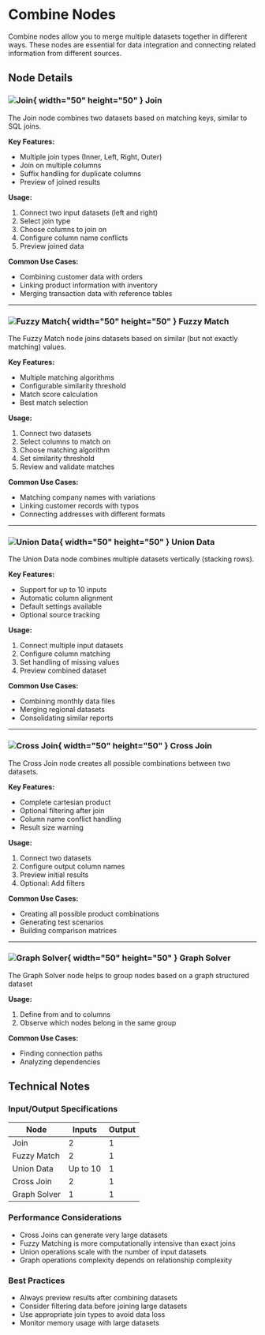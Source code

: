 # Combine Nodes

Combine nodes allow you to merge multiple datasets together in different ways. These nodes are essential for data integration and connecting related information from different sources.

## Node Details

### ![Join](../assets/images/nodes/join.png){ width="50" height="50" } Join

The Join node combines two datasets based on matching keys, similar to SQL joins.

**Key Features:**
- Multiple join types (Inner, Left, Right, Outer)
- Join on multiple columns
- Suffix handling for duplicate columns
- Preview of joined results

**Usage:**
1. Connect two input datasets (left and right)
2. Select join type
3. Choose columns to join on
4. Configure column name conflicts
5. Preview joined data

**Common Use Cases:**
- Combining customer data with orders
- Linking product information with inventory
- Merging transaction data with reference tables

---

### ![Fuzzy Match](../assets/images/nodes/fuzzy_match.jpg){ width="50" height="50" } Fuzzy Match

The Fuzzy Match node joins datasets based on similar (but not exactly matching) values.

**Key Features:**
- Multiple matching algorithms
- Configurable similarity threshold
- Match score calculation
- Best match selection

**Usage:**
1. Connect two datasets
2. Select columns to match on
3. Choose matching algorithm
4. Set similarity threshold
5. Review and validate matches

**Common Use Cases:**
- Matching company names with variations
- Linking customer records with typos
- Connecting addresses with different formats

---

### ![Union Data](../assets/images/nodes/union.png){ width="50" height="50" } Union Data

The Union Data node combines multiple datasets vertically (stacking rows).

**Key Features:**
- Support for up to 10 inputs
- Automatic column alignment
- Default settings available
- Optional source tracking

**Usage:**
1. Connect multiple input datasets
2. Configure column matching
3. Set handling of missing values
4. Preview combined dataset

**Common Use Cases:**
- Combining monthly data files
- Merging regional datasets
- Consolidating similar reports

---

### ![Cross Join](../assets/images/nodes/cross_join.png){ width="50" height="50" } Cross Join

The Cross Join node creates all possible combinations between two datasets.

**Key Features:**
- Complete cartesian product
- Optional filtering after join
- Column name conflict handling
- Result size warning

**Usage:**
1. Connect two datasets
2. Configure output column names
3. Preview initial results
4. Optional: Add filters

**Common Use Cases:**
- Creating all possible product combinations
- Generating test scenarios
- Building comparison matrices

---

### ![Graph Solver](../assets/images/nodes/graph_solver.png){ width="50" height="50" } Graph Solver

The Graph Solver node helps to group nodes based on a graph structured dataset

**Usage:**
1. Define from and to columns
2. Observe which nodes belong in the same group

**Common Use Cases:**
- Finding connection paths
- Analyzing dependencies

## Technical Notes

### Input/Output Specifications
| Node | Inputs | Output |
|------|--------|---------|
| Join | 2 | 1 |
| Fuzzy Match | 2 | 1 |
| Union Data | Up to 10 | 1 |
| Cross Join | 2 | 1 |
| Graph Solver | 1 | 1 |

### Performance Considerations
- Cross Joins can generate very large datasets
- Fuzzy Matching is more computationally intensive than exact joins
- Union operations scale with the number of input datasets
- Graph operations complexity depends on relationship complexity

### Best Practices
- Always preview results after combining datasets
- Consider filtering data before joining large datasets
- Use appropriate join types to avoid data loss
- Monitor memory usage with large datasets